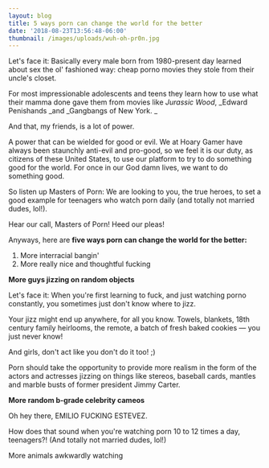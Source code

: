 ```yaml
---
layout: blog
title: 5 ways porn can change the world for the better
date: '2018-08-23T13:56:48-06:00'
thumbnail: /images/uploads/wuh-oh-pr0n.jpg
---
```

Let's face it: Basically every male born from 1980-present day learned about sex the ol' fashioned way: cheap porno movies they stole from their uncle's closet.

For most impressionable adolescents and teens they learn how to use what their mamma done gave them from movies like _Jurassic Wood_, _Edward Penishands _and _Gangbangs of New York. _

And that, my friends, is a lot of power. 

A power that can be wielded for good or evil. We at Hoary Gamer have always been staunchly anti-evil and pro-good, so we feel it is our duty, as citizens of these United States, to use our platform to try to do something good for the world. For once in our God damn lives, we want to do something good. 

So listen up Masters of Porn: We are looking to you, the true heroes, to set a good example for teenagers who watch porn daily (and totally not married dudes, lol!). 

Hear our call, Masters of Porn! Heed our pleas! 

Anyways, here are **five ways porn can change the world for the better:**

1. More interracial bangin'
2. More really nice and thoughtful fucking

**More guys jizzing on random objects**

Let's face it: When you're first learning to fuck, and just watching porno constantly, you sometimes just don't know where to jizz.

Your jizz might end up anywhere, for all you know. Towels, blankets, 18th century family heirlooms, the remote, a batch of fresh baked cookies — you just never know! 

And girls, don't act like you don't do it too! ;)

Porn should take the opportunity to provide more realism in the form of the actors and actresses jizzing on things like stereos, baseball cards, mantles and marble busts of former president Jimmy Carter.

**More random b-grade celebrity cameos**

Oh hey there, EMILIO FUCKING ESTEVEZ. 

How does that sound when you're watching porn 10 to 12 times a day, teenagers?! (And totally not married dudes, lol!)

More animals awkwardly watching
